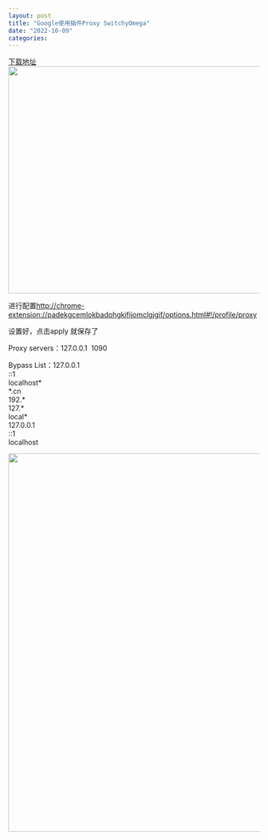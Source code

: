 ```yaml
---
layout: post
title: "Google使用插件Proxy SwitchyOmega"
date: "2022-10-09"
categories: 
---
```

<p><a href="https://chrome.google.com/webstore/detail/proxy-switchyomega/padekgcemlokbadohgkifijomclgjgif/related">下载地址</a><img height="454" src="/uploads/ckeditor/pictures/527/image-20221009083438-1.png" width="1597" /></p>
<p>进行配置<a href="http://chrome-extension://padekgcemlokbadohgkifijomclgjgif/options.html#!/profile/proxy">http://chrome-extension://padekgcemlokbadohgkifijomclgjgif/options.html#!/profile/proxy</a></p>
<p>设置好，点击apply 就保存了</p>
<p>Proxy servers：127.0.0.1&nbsp; 1090</p>
<p>Bypass List：127.0.0.1<br />
::1<br />
localhost*<br />
*.cn<br />
192.*<br />
127.*<br />
local*<br />
127.0.0.1<br />
::1<br />
localhost</p>
<p><img height="757" src="/uploads/ckeditor/pictures/528/image-20221009083506-2.png" width="1829" /></p>
